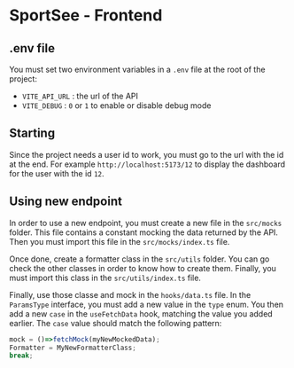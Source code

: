 # SportSee - Frontend

## .env file

You must set two environment variables in a `.env` file at the root of the project:

- `VITE_API_URL` : the url of the API
- `VITE_DEBUG` : `0` or `1` to enable or disable debug mode

## Starting
Since the project needs a user id to work, you must go to the url with the id at the end. For example `http://localhost:5173/12` to display the dashboard for the user with the id `12`.


## Using new endpoint

In order to use a new endpoint, you must create a new file in the `src/mocks` folder. This file contains a constant mocking the data returned by the API.
Then you must import this file in the `src/mocks/index.ts` file.

Once done, create a formatter class in the `src/utils` folder. You can go check the other classes in order to know how to create them.
Finally, you must import this class in the `src/utils/index.ts` file.

Finally, use those classe and mock in the `hooks/data.ts` file. In the `ParamsType` interface, you must add a new value in the `type` enum.
You then add a new `case` in the `useFetchData` hook, matching the value you added earlier. The `case` value should match the following pattern:

```ts
mock = ()=>fetchMock(myNewMockedData);
Formatter = MyNewFormatterClass;
break;
```
